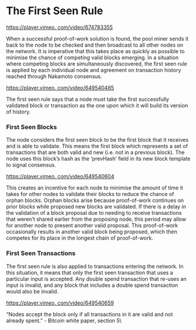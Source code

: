# The First Seen Rule

[https://player.vimeo. com/video/674783355](https://player.vimeo.com/video/674783355)

When a successful proof-of-work solution is found, the pool miner sends it back to the node to be checked and then broadcast to all other nodes on the network. It is imperative that this takes place as quickly as possible to minimise the chance of competing valid blocks emerging. In a situation where competing blocks are simultaneously discovered, the first seen rule is applied by each individual node and agreement on transaction history reached through Nakamoto consensus.

[https://player.vimeo. com/video/649540485](https://player.vimeo.com/video/649540485?h=c1f0487716\&badge=0\&autopause=0\&player_id=0\&app_id=58479\&loop=1\&autoplay=1\&muted=1)

The first seen rule says that a node must take the first successfully validated block or transaction as the one upon which it will build its version of history.

### First Seen Blocks

The node considers the first seen block to be the first block that it receives and is able to validate. This means the first block which represents a set of transactions that are both valid and new (i.e. not in a previous block). The node uses this block’s hash as the ‘prevHash’ field in its new block template to signal consensus.

[https://player.vimeo. com/video/649540604](https://player.vimeo.com/video/649540604?h=a0e410dded\&badge=0\&autopause=0\&player_id=0\&app_id=58479\&loop=1\&autoplay=1\&muted=1)

This creates an incentive for each node to minimise the amount of time it takes for other nodes to validate their blocks to reduce the chance of orphan blocks. Orphan blocks arise because proof-of-work continues on prior blocks while proposed new blocks are validated. If there is a delay in the validation of a block proposal due to needing to receive transactions that weren’t shared earlier from the proposing node, this period may allow for another node to present another valid proposal. This proof-of-work occasionally results in another valid block being proposed, which then competes for its place in the longest chain of proof-of-work.

### First Seen Transactions

The first seen rule is also applied to transactions entering the network. In this situation, it means that only the first seen transaction that uses a particular input is accepted. Any double spend transaction that re-uses an input is invalid, and any block that includes a double spend transaction would also be invalid.

[https://player.vimeo. com/video/649540659](https://player.vimeo.com/video/649540659?h=92a746491b\&badge=0\&autopause=0\&player_id=0\&app_id=58479\&loop=1\&autoplay=1\&muted=1)

“Nodes accept the block only if all transactions in it are valid and not already spent.” - Bitcoin white paper, section 5\
